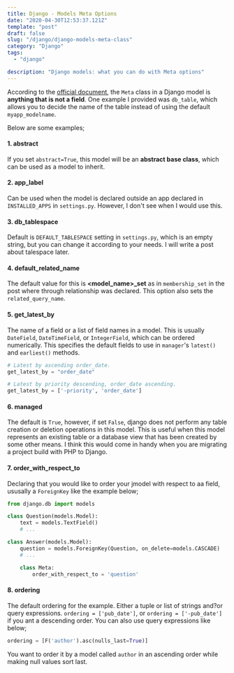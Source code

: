 ```yaml
---
title: Django - Models Meta Options
date: "2020-04-30T12:53:37.121Z"
template: "post"
draft: false
slug: "/django/django-models-meta-class"
category: "Django"
tags:
  - "django"

description: "Django models: what you can do with Meta options"
---
```


According to the [official document](https://docs.djangoproject.com/en/3.0/topics/db/models/#meta-options), the `Meta` class in a Django model is **anything that is not a field**. One example I provided was `db_table`, which allows you to decide the name of the table instead of using the default `myapp_modelname`.

Below are some examples;

#### 1. abstract

If you set `abstract=True`, this model will be an **abstract base class**, which can be used as a model to inherit.

#### 2. app_label

Can be used when the model is declared outside an app declared in `INSTALLED_APPS` in `settings.py`. However, I don't see when I would use this.

#### 3. db_tablespace

Default is `DEFAULT_TABLESPACE` setting in `settings.py`, which is an empty string, but you can change it according to your needs. I will write a post about talespace later.

#### 4. default_related_name

The default value for this is **<model_name>\_set** as in `membership_set` in the post where through relationship was declared. This option also sets the `related_query_name`.

#### 5. get_latest_by

The name of a field or a list of field names in a model. This is usually `DateField`, `DateTimeField`, or `IntegerField`, which can be ordered numerically. This specifies the default fields to use in `manager`'s `latest()` and `earliest()` methods.

```python
# Latest by ascending order_date.
get_latest_by = "order_date"

# Latest by priority descending, order_date ascending.
get_latest_by = ['-priority', 'order_date']
```

#### 6. managed

The default is `True`, however, if set `False`, django does not perform any table creation or deletion operations in this model. This is useful when this model represents an existing table or a database view that has been created by some other means. I think this would come in handy when you are migrating a project build with PHP to Django.

#### 7. order_with_respect_to

Declaring that you would like to order your jmodel with respect to aa field, ususally a `ForeignKey` like the example below;

```python
from django.db import models

class Question(models.Model):
    text = models.TextField()
    # ...

class Answer(models.Model):
    question = models.ForeignKey(Question, on_delete=models.CASCADE)
    # ...

    class Meta:
        order_with_respect_to = 'question'
```

#### 8. ordering

The default ordering for the example. Either a tuple or list of strings and?or query expressions. `ordering = ['pub_date']`, or `ordering = ['-pub_date']` if you ant a descending order. You can also use query expressions like below;

```python
ordering = [F('author').asc(nulls_last=True)]
```

You want to order it by a model called `author` in an ascending order while making null values sort last.
